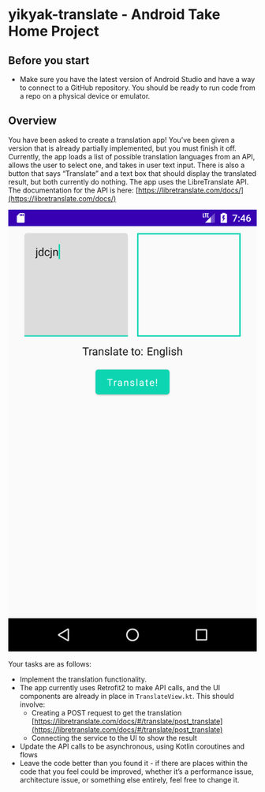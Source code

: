 # yikyak-translate - Android Take Home Project

## Before you start

- Make sure you have the latest version of Android Studio and have a way to connect to a GitHub repository. You should be ready to run code from a repo on a physical device or emulator.

## Overview

You have been asked to create a translation app! You’ve been given a version that is already partially implemented, but you must finish it off. Currently, the app loads a list of possible translation languages from an API, allows the user to select one, and takes in user text input. There is also a button that says “Translate” and a text box that should display the translated result, but both currently do nothing. The app uses the LibreTranslate API. The documentation for the API is here: [https://libretranslate.com/docs/](https://libretranslate.com/docs/)

![yikyak translate start.png](https://github.com/Yik-Yak/yikyak-translate/blob/main/yikyak%20translate%20start.png)

Your tasks are as follows:

- Implement the translation functionality. 
- The app currently uses Retrofit2 to make API calls, and the UI components are already in place in `TranslateView.kt`. This should involve:
    - Creating a POST request to get the translation [https://libretranslate.com/docs/#/translate/post_translate](https://libretranslate.com/docs/#/translate/post_translate)
    - Connecting the service to the UI to show the result
- Update the API calls to be asynchronous, using Kotlin coroutines and flows
- Leave the code better than you found it - if there are places within the code that you feel could be improved, whether it’s a performance issue, architecture issue, or something else entirely, feel free to change it.
